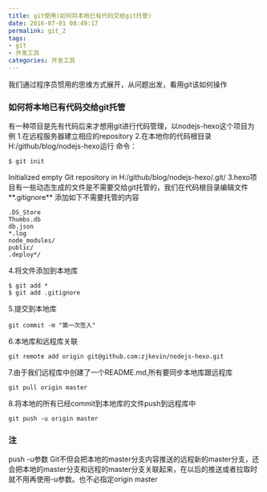 ```yaml
---
title: git使用(如何将本地已有代码交给git托管)
date: 2016-07-01 08:49:17
permalink: git_2
tags:
- git
- 开发工具
categories: 开发工具
---
```


我们通过程序员惯用的思维方式展开，从问题出发，看用git该如何操作


### 如何将本地已有代码交给git托管
有一种项目是先有代码后来才想用git进行代码管理，以nodejs-hexo这个项目为例
1.在远程服务器建立相应的repository
2.在本地你的代码根目录H:/github/blog/nodejs-hexo运行
命令：
```{bash}
$ git init
```
Initialized empty Git repository in H:/github/blog/nodejs-hexo/.git/
3.hexo项目有一些动态生成的文件是不需要交给git托管的，我们在代码根目录编辑文件**.gitignore** 添加如下不需要托管的内容
```{bash}
.DS_Store
Thumbs.db
db.json
*.log
node_modules/
public/
.deploy*/
```
4.将文件添加到本地库
```{bash}
$ git add *
$ git add .gitignore
```
5.提交到本地库
```{bash}
git commit -m "第一次签入"
```
6.本地库和远程库关联
```{bash}
git remote add origin git@github.com:zjkevin/nodejs-hexo.git
```
7.由于我们远程库中创建了一个README.md,所有要同步本地库跟远程库
```{bash}
git pull origin master
```
8.将本地的所有已经commit到本地库的文件push到远程库中
```{bash}
git push -u origin master
```

### 注
push -u参数 Git不但会把本地的master分支内容推送的远程新的master分支，还会把本地的master分支和远程的master分支关联起来，在以后的推送或者拉取时就不用再使用-u参数。也不必指定origin master

